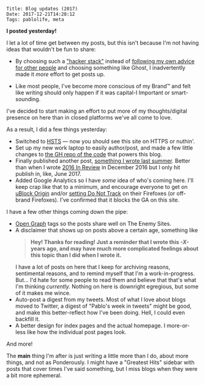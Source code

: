     Title: Blog updates (2017)
    Date: 2017-12-21T14:28:12
    Tags: pablolife, meta

**I posted yesterday!**

I let a lot of time get between my posts, but this isn't because I'm not
having ideas that wouldn't be fun to share:

- By choosing such a ["hacker stack"][1] instead of [following my own advice for
  other people][2] and choosing something like Ghost, I inadvertently made it
  _more_ effort to get posts up.

- Like most people, I've become more conscious of my Brand™ and felt like
  writing should only happen if it was capital-I Important or smart-sounding.

I've decided to start making an effort to put more of my thoughts/digital
presence on here than in closed platforms we've all come to love.

As a result, I did a few things yesterday:

- Switched to [HSTS][3] — now you should see this site on HTTPS or nuthin'.
- Set up my new work laptop to easily author/post, and made a few little changes
  to [the GH repo of the code][4] that powers this blog.
- Finally published another post, [something I wrote last summer][5]. Better
  than when I wrote [2016 In Review][6] in December 2016 but I only hit publish
  in, like, June 2017.
- Added Google Analytics so I have _some_ idea of who's coming here. I'll keep
  crap like that to a minimum, and encourage everyone to get on [uBlock
  Origin][8] and/or [setting Do Not Track][9] on their Firefoxes (or off-brand
  Firefoxes). I've confirmed that it blocks the GA on this site.

I have a few other things coming down the pipe:

- [Open Graph][7] tags so the posts share well on The Enemy Sites.
- A disclaimer that shows up on posts above a certain age, something like<br
  /><blockquote><strong>Hey! Thanks for reading! Just a reminder that I wrote this <em>-X-</em> years ago, and 
may have much more complicated feelings about this topic than I did when I
wrote it.</strong></blockquote>I have a lot of posts on here that I keep for
archiving reasons, sentimental reasons, and to remind myself that I'm a
work-in-progress. But… I'd hate for some people to read them and believe that
that's what I'm thinking _currently._ Nothing on here is downright egregious,
but some of it makes me wince.
- Auto-post a digest from my tweets. Most of what I love about blogs moved to
  Twitter, a digest of "Pablo's week in tweets" might be good, and make this
  better-reflect how I've been doing. Hell, I could even backfill it.
- A better design for index pages and the actual homepage. I more-or-less like
  how the individual post pages look.

And more!

The **main** thing I'm after is just writing a little more than I do, about more
things, and not as Ponderously. I might have a "Greatest Hits" sidebar with
posts that cover times I've said something, but I miss blogs when they were a
bit more ephemeral.

   [1]: /About-Site.html
   [2]: /2013/11/blogging-solutions.html
   [3]: https://en.wikipedia.org/wiki/HTTP_Strict_Transport_Security
   [4]: https://github.com/pablo-meier/Pablog
   [5]: /2017/12/company-culture.html
   [6]: /2017/06/year-in-review.html
   [7]: http://ogp.me
   [8]: https://www.ublock.org/
   [9]: https://support.mozilla.org/en-US/kb/how-do-i-turn-do-not-track-feature
